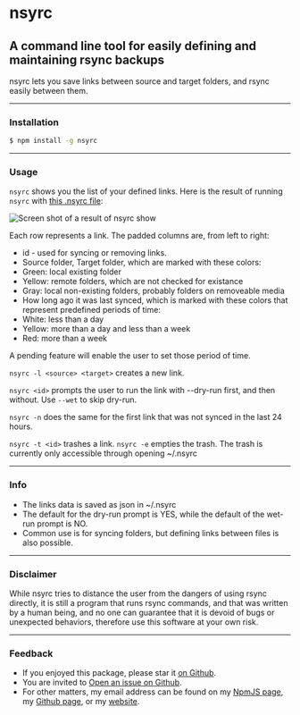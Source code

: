 # nsyrc
## A command line tool for easily defining and maintaining rsync backups
nsyrc lets you save links between source and target folders, and rsync easily between them.

* * *
### Installation
```bash
$ npm install -g nsyrc
```
* * *
### Usage

`nsyrc` shows you the list of your defined links.
Here is the result of running `nsyrc` with [this .nsyrc file](https://github.com/danyshaanan/nsyrc/blob/master/doc/dot.nsyrc_example):

![Screen shot of a result of `nsyrc show`](https://raw.github.com/danyshaanan/nsyrc/master/doc/nsyrc_example.png?raw=true)

Each row represents a link. The padded columns are, from left to right:

* id - used for syncing or removing links.
* Source folder, Target folder, which are marked with these colors:
 * Green: local existing folder
 * Yellow: remote folders, which are not checked for existance
 * Gray: local non-existing folders, probably folders on removeable media
* How long ago it was last synced, which is marked with these colors that represent predefined periods of time:
 * White: less than a day
 * Yellow: more than a day and less than a week
 * Red: more than a week

A pending feature will enable the user to set those period of time.


`nsyrc -l <source> <target>` creates a new link.

`nsyrc <id>` prompts the user to run the link with --dry-run first, and then without. Use `--wet` to skip dry-run.

`nsyrc -n` does the same for the first link that was not synced in the last 24 hours.

`nsyrc -t <id>` trashes a link. `nsyrc -e` empties the trash. The trash is currently only accessible through opening ~/.nsyrc


* * *
### Info
* The links data is saved as json in ~/.nsyrc
* The default for the dry-run prompt is YES, while the default of the wet-run prompt is NO.
* Common use is for syncing folders, but defining links between files is also possible.

* * *
### Disclaimer

While nsyrc tries to distance the user from the dangers of using rsync directly, it is still a program that runs rsync commands, and that was written by a human being, and no one can guarantee that it is devoid of bugs or unexpected behaviors, therefore use this software at your own risk.

* * *
### Feedback
* If you enjoyed this package, please star it [on Github](https://github.com/danyshaanan/nsyrc).
* You are invited to [Open an issue on Github](https://github.com/danyshaanan/nsyrc/issues).
* For other matters, my email address can be found on my [NpmJS page](https://www.npmjs.org/~danyshaanan), my [Github page](https://github.com/danyshaanan), or my [website](http://danyshaanan.com/).
